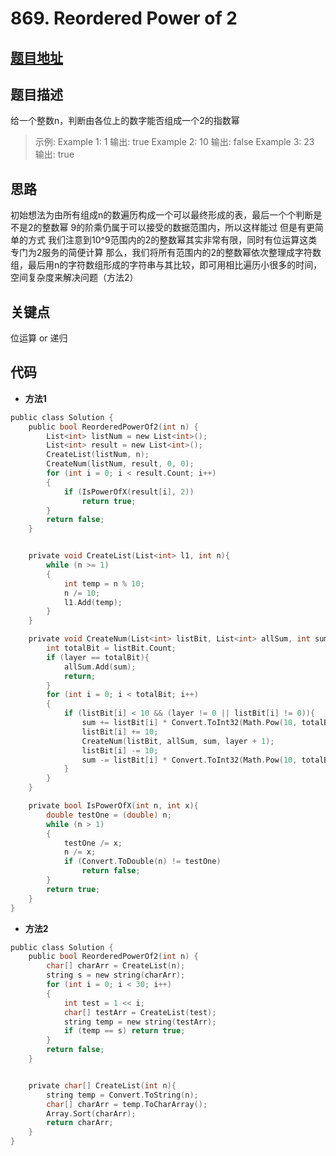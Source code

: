 #   869. Reordered Power of 2
  
  
##  [题目地址](https://leetcode.com/problems/reordered-power-of-2/ )
  
  
  
##  题目描述
给一个整数n，判断由各位上的数字能否组成一个2的指数幂
  
  
>
>示例:
>Example 1:
>1
>输出: true
>Example 2:
>10
>输出: false
>Example 3:
>23
>输出: true 
  
##  思路
初始想法为由所有组成n的数遍历构成一个可以最终形成的表，最后一个个判断是不是2的整数幂
9的阶乘仍属于可以接受的数据范围内，所以这样能过
但是有更简单的方式
我们注意到10^9范围内的2的整数幂其实非常有限，同时有位运算这类专门为2服务的简便计算
那么，我们将所有范围内的2的整数幂依次整理成字符数组，最后用n的字符数组形成的字符串与其比较，即可用相比遍历小很多的时间，空间复杂度来解决问题（方法2）
  
  
  
##  关键点
位运算 or 递归
  
  
##  代码
  
  
* **方法1**
```c
public class Solution {
    public bool ReorderedPowerOf2(int n) {
        List<int> listNum = new List<int>();
        List<int> result = new List<int>();
        CreateList(listNum, n);
        CreateNum(listNum, result, 0, 0);
        for (int i = 0; i < result.Count; i++)
        {
            if (IsPowerOfX(result[i], 2))
                return true;
        }
        return false;
    }


    private void CreateList(List<int> l1, int n){
        while (n >= 1)
        {
            int temp = n % 10;
            n /= 10;
            l1.Add(temp);
        }
    }

    private void CreateNum(List<int> listBit, List<int> allSum, int sum, int layer){
        int totalBit = listBit.Count;
        if (layer == totalBit){
            allSum.Add(sum);
            return;
        }
        for (int i = 0; i < totalBit; i++)
        {
            if (listBit[i] < 10 && (layer != 0 || listBit[i] != 0)){
                sum += listBit[i] * Convert.ToInt32(Math.Pow(10, totalBit - layer - 1));
                listBit[i] += 10;
                CreateNum(listBit, allSum, sum, layer + 1);
                listBit[i] -= 10;
                sum -= listBit[i] * Convert.ToInt32(Math.Pow(10, totalBit - layer - 1));
            }   
        }
    }

    private bool IsPowerOfX(int n, int x){
        double testOne = (double) n;
        while (n > 1)
        {
            testOne /= x;
            n /= x;
            if (Convert.ToDouble(n) != testOne)
                return false;
        }
        return true;
    }
}
```

* **方法2**
```c
public class Solution {
    public bool ReorderedPowerOf2(int n) {
        char[] charArr = CreateList(n);
        string s = new string(charArr);
        for (int i = 0; i < 30; i++)
        {
            int test = 1 << i;
            char[] testArr = CreateList(test);
            string temp = new string(testArr);
            if (temp == s) return true;
        }
        return false;
    }


    private char[] CreateList(int n){
        string temp = Convert.ToString(n);
        char[] charArr = temp.ToCharArray();
        Array.Sort(charArr);
        return charArr;
    }
}
```
  
  